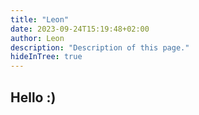 ```yaml
---
title: "Leon"
date: 2023-09-24T15:19:48+02:00
author: Leon
description: "Description of this page."
hideInTree: true
---
```


Hello :)
------

